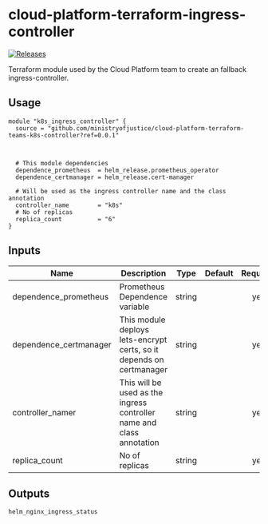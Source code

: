 # cloud-platform-terraform-ingress-controller

[![Releases](https://img.shields.io/github/release/ministryofjustice/cloud-platform-terraform-k8s-ingress-controller/all.svg?style=flat-square)](https://github.com/ministryofjustice/cloud-platform-terraform-k8s-ingress-controller/releases)

Terraform module used by the Cloud Platform team to create an fallback ingress-controller.

## Usage

```hcl
module "k8s_ingress_controller" {
  source = "github.com/ministryofjustice/cloud-platform-terraform-teams-k8s-controller?ref=0.0.1"



  # This module dependencies
  dependence_prometheus  = helm_release.prometheus_operator
  dependence_certmanager = helm_release.cert-manager

  # Will be used as the ingress controller name and the class annotation
  controller_name        = "k8s"
  # No of replicas 
  replica_count          = "6"
}
```

## Inputs

| Name                            | Description                                                   | Type | Default | Required |
|---------------------------------|---------------------------------------------------------------|:----:|:-------:|:--------:|
| dependence_prometheus  | Prometheus Dependence variable                                         | string   |       | yes |
| dependence_certmanager | This module deploys lets-encrypt certs, so it depends on certmanager   | string   |       | yes |
| controller_namer       | This will be used as the ingress controller name and class annotation  | string   |       | yes |
| replica_count          | No of replicas                                                         | string   |       | yes |


## Outputs

```
helm_nginx_ingress_status
```
